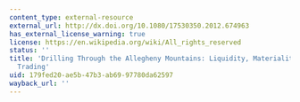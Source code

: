 ```yaml
---
content_type: external-resource
external_url: http://dx.doi.org/10.1080/17530350.2012.674963
has_external_license_warning: true
license: https://en.wikipedia.org/wiki/All_rights_reserved
status: ''
title: 'Drilling Through the Allegheny Mountains: Liquidity, Materiality and High-Frequency
  Trading'
uid: 179fed20-ae5b-47b3-ab69-97780da62597
wayback_url: ''
---
```

